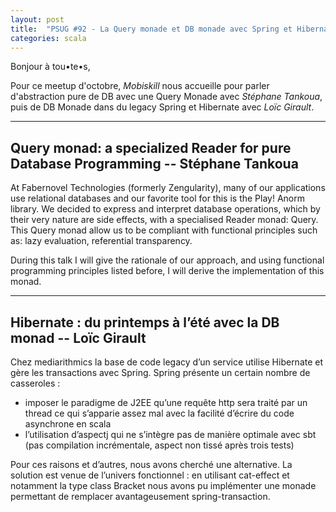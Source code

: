 ```yaml
---
layout: post
title:  "PSUG #92 - La Query monade et DB monade avec Spring et Hibernate"
categories: scala
---
```

Bonjour à tou•te•s,

Pour ce meetup d'octobre, *Mobiskill* nous accueille pour parler d'abstraction pure de DB avec une Query Monade avec *Stéphane Tankoua*, puis de DB Monade dans du legacy Spring et Hibernate avec *Loïc Girault*.

-----------

## Query monad: a specialized Reader for pure Database Programming -- Stéphane Tankoua

At Fabernovel Technologies (formerly Zengularity), many of our applications use relational databases and our favorite tool for this is the Play! Anorm library. We decided to express and interpret database operations, which by their very nature are side effects, with a specialised Reader monad: Query. This Query monad allow us to be compliant with functional principles such as: lazy evaluation, referential transparency.

During this talk I will give the rationale of our approach, and using functional programming principles listed before, I will derive the implementation of this monad.


-----------

## Hibernate : du printemps à l’été avec la DB monad -- Loïc Girault

Chez mediarithmics la base de code legacy d’un service utilise Hibernate et gère les transactions avec Spring. Spring présente
un certain nombre de casseroles :
* imposer le paradigme de J2EE qu’une requête http sera traité par un thread ce qui s’apparie assez mal avec la facilité 
d’écrire du code asynchrone en scala
* l’utilisation d’aspectj qui ne s’intègre pas de manière optimale avec sbt (pas compilation incrémentale, aspect non tissé 
après trois tests)

Pour ces raisons et d’autres, nous avons cherché une alternative. La solution est venue de l’univers fonctionnel : en 
utilisant cat-effect et notamment la type class Bracket nous avons pu implémenter une monade permettant de remplacer 
avantageusement spring-transaction.
